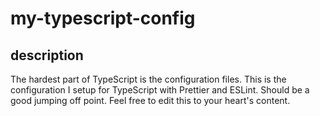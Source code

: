 # my-typescript-config

## description

The hardest part of TypeScript is the configuration files. This is the configuration I setup for TypeScript with Prettier and ESLint. Should be a good jumping off point. Feel free to edit this to your heart's content.
